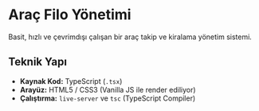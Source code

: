 # Araç Filo Yönetimi

Basit, hızlı ve çevrimdışı çalışan bir araç takip ve kiralama yönetim sistemi.

## Teknik Yapı

*   **Kaynak Kod:** TypeScript (`.tsx`)
*   **Arayüz:** HTML5 / CSS3 (Vanilla JS ile render ediliyor)
*   **Çalıştırma:** `live-server` ve `tsc` (TypeScript Compiler)
